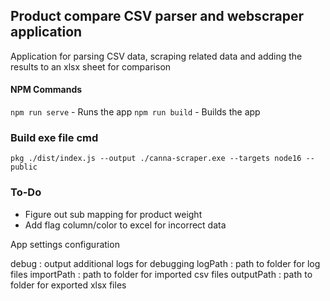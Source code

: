 ## Product compare CSV parser and webscraper application

Application for parsing CSV data, scraping related data and adding the results to an xlsx sheet for comparison

#### NPM Commands
`npm run serve` - Runs the app
`npm run build` - Builds the app

### Build exe file cmd 
`pkg ./dist/index.js --output ./canna-scraper.exe --targets node16 --public`

### To-Do
- Figure out sub mapping for product weight
- Add flag column/color to excel for incorrect data

App settings configuration 

debug : output additional logs for debugging
logPath : path to folder for log files
importPath : path to folder for imported csv files
outputPath : path to folder for exported xlsx files